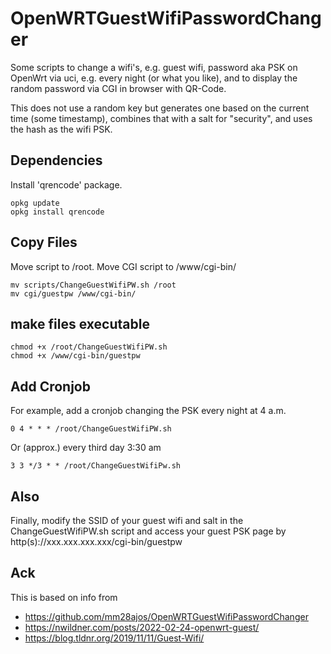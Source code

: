 # OpenWRTGuestWifiPasswordChanger

Some scripts to change a wifi's, e.g. guest wifi, password aka PSK on OpenWrt via uci, e.g. every night (or what you like), and to display the random password via CGI in browser with QR-Code.

This does not use a random key but generates one based on the current time (some timestamp), combines that with a salt for "security", and uses the hash as the wifi PSK.

## Dependencies

Install 'qrencode' package.
```
opkg update
opkg install qrencode
```

## Copy Files

Move script to /root. Move CGI script to /www/cgi-bin/

```
mv scripts/ChangeGuestWifiPW.sh /root
mv cgi/guestpw /www/cgi-bin/
```

## make files executable

```
chmod +x /root/ChangeGuestWifiPW.sh
chmod +x /www/cgi-bin/guestpw
```

## Add Cronjob

For example, add a cronjob changing the PSK every night at 4 a.m.

```
0 4 * * * /root/ChangeGuestWifiPW.sh
```

Or (approx.) every third day 3:30 am

```
3 3 */3 * * /root/ChangeGuestWifiPw.sh
```

## Also

Finally, modify the SSID of your guest wifi and salt in the ChangeGuestWifiPW.sh script and access your guest PSK page by http(s)://xxx.xxx.xxx.xxx/cgi-bin/guestpw

## Ack

This is based on info from

- https://github.com/mm28ajos/OpenWRTGuestWifiPasswordChanger
- https://nwildner.com/posts/2022-02-24-openwrt-guest/
- https://blog.tldnr.org/2019/11/11/Guest-Wifi/
